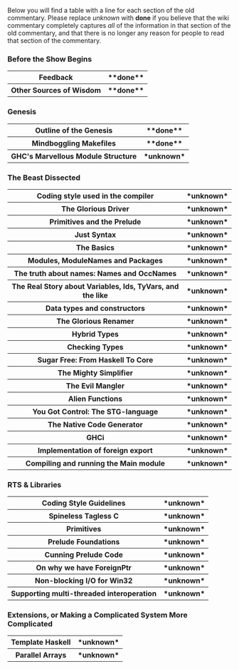 
Below you will find a table with a line for each section of the old
commentary.  Please replace *unknown* with **done** if you believe
that the wiki commentary completely captures *all* of the information in
that section of the old commentary, and that there is no longer any reason for people to read that section of the commentary.


### Before the Show Begins


<table><tr><th>Feedback</th>
<th>**done**
</th></tr>
<tr><th>Other Sources of Wisdom</th>
<th>**done**
</th></tr></table>


### Genesis


<table><tr><th>Outline of the Genesis</th>
<th>**done**
</th></tr>
<tr><th>Mindboggling Makefiles</th>
<th>**done**
</th></tr>
<tr><th>GHC's Marvellous Module Structure</th>
<th>*unknown*
</th></tr></table>


### The Beast Dissected


<table><tr><th>Coding style used in the compiler</th>
<th>*unknown*
</th></tr>
<tr><th>The Glorious Driver</th>
<th>*unknown*
</th></tr>
<tr><th>Primitives and the Prelude</th>
<th>*unknown*
</th></tr>
<tr><th>Just Syntax</th>
<th>*unknown*
</th></tr>
<tr><th>The Basics</th>
<th>*unknown*
</th></tr>
<tr><th>Modules, ModuleNames and Packages</th>
<th>*unknown*
</th></tr>
<tr><th>The truth about names: Names and OccNames</th>
<th>*unknown*
</th></tr>
<tr><th>The Real Story about Variables, Ids, TyVars, and the like</th>
<th>*unknown*
</th></tr>
<tr><th>Data types and constructors</th>
<th>*unknown*
</th></tr>
<tr><th>The Glorious Renamer</th>
<th>*unknown*
</th></tr>
<tr><th>Hybrid Types</th>
<th>*unknown*
</th></tr>
<tr><th>Checking Types</th>
<th>*unknown*
</th></tr>
<tr><th>Sugar Free: From Haskell To Core</th>
<th>*unknown*
</th></tr>
<tr><th>The Mighty Simplifier</th>
<th>*unknown*
</th></tr>
<tr><th>The Evil Mangler</th>
<th>*unknown*
</th></tr>
<tr><th>Alien Functions</th>
<th>*unknown*
</th></tr>
<tr><th>You Got Control: The STG-language</th>
<th>*unknown*
</th></tr>
<tr><th>The Native Code Generator</th>
<th>*unknown*
</th></tr>
<tr><th>GHCi</th>
<th>*unknown*
</th></tr>
<tr><th>Implementation of foreign export</th>
<th>*unknown*
</th></tr>
<tr><th>Compiling and running the Main module</th>
<th>*unknown*
</th></tr></table>


### RTS & Libraries


<table><tr><th>Coding Style Guidelines</th>
<th>*unknown*
</th></tr>
<tr><th>Spineless Tagless C</th>
<th>*unknown*
</th></tr>
<tr><th>Primitives</th>
<th>*unknown*
</th></tr>
<tr><th>Prelude Foundations</th>
<th>*unknown*
</th></tr>
<tr><th>Cunning Prelude Code</th>
<th>*unknown*
</th></tr>
<tr><th>On why we have ForeignPtr</th>
<th>*unknown*
</th></tr>
<tr><th>Non-blocking I/O for Win32</th>
<th>*unknown*
</th></tr>
<tr><th>Supporting multi-threaded interoperation</th>
<th>*unknown*
</th></tr></table>


### Extensions, or Making a Complicated System More Complicated


<table><tr><th>Template Haskell</th>
<th>*unknown*
</th></tr>
<tr><th>Parallel Arrays</th>
<th>*unknown*
</th></tr></table>


